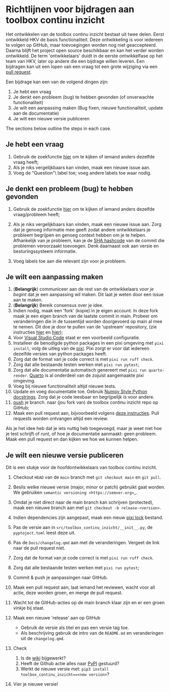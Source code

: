 # Richtlijnen voor bijdragen aan toolbox continu inzicht

Het ontwikkelen van de toolbox continu inzicht bestaat uit twee delen.
Eerst ontwikkeld HKV de basis functionaliteit. Deze ontwikkeling is voor iedereen te volgen op GitHub, maar toevoegingen worden nog niet geaccepteerd.
Daarna blijft het project open source beschikbaar en kan het verder worden ontwikkeld.
De term 'ontwikkelaars' duidt in de eerste ontwikkelfase op het team van HKV, later op andere die een bijdrage willen leveren.
Een bijdragen kan uit een lopen van een vraag tot een grote wijziging via een [pull
request](https://help.github.com/articles/about-pull-requests/).

Een bijdrage kan een van de volgend dingen zijn:

1. Je hebt een vraag
1. Je denkt een probleem (bug) te hebben gevonden (of onverwachte  functionaliteit)
1. Je wilt een aanpassing maken (Bug fixen, nieuwe functionaliteit, update aan de documentatie)
1. Je wilt een nieuwe versie publiceren

The sections below outline the steps in each case.

## Je hebt een vraag

1. Gebruik de zoekfunctie
    [hier](https://github.com/continu-inzicht/toolbox-continu-inzicht/issues) om te kijken
    of iemand anders dezelfde vraag heeft;
1. Als je niks vergelijkbaars kan vinden, maak een nieuwe issue aan.
1. Voeg de \"Question"\ label toe; voeg andere labels toe waar nodig.

## Je denkt een probleem (bug) te hebben gevonden

1. Gebruik de zoekfunctie
    [hier](https://github.com/continu-inzicht/toolbox-continu-inzicht/issues) om te kijken
    of iemand anders dezelfde vraag/probleem heeft;
1. Als je niks vergelijkbaars kan vinden, maak een nieuwe issue aan.
   Zorg dat je genoeg informatie mee geeft zodat andere ontwikkelaars je
   probleem begrijpen en genoeg context hebben om je te helpen.
   Afhankelijk van je probleem, kan je de [SHA
   hashcode](https://help.github.com/articles/autolinked-references-and-urls/#commit-shas) 
   van de commit die problemen veroorzaakt toevoegen. Denk daarnaast ook aan
   versie en besturingssysteem  informatie.

1. Voeg labels toe aan die relevant zijn voor je probleem.

## Je wilt een aanpassing maken

1. (**Belangrijk**) communiceer aan de rest van de ontwikkelaars _voor je begint_ dat je een aanpassing wil maken. Dit laat je weten door een issue aan te maken. 
1. (**Belangrijk**) Bereik consensus over je idee.
1. Indien nodig, maak een \'fork\' (kopie) in je eigen account. In deze fork
    maak je een eigen branch van de laatste  commit in main. Probeer om
    veranderingen die in de tussentijd worden doorgevoerd op main al mee
    te nemen. Dit doe je door te pullen van de \'upstream\'
    repository, (zie instructies
    [hier](https://help.github.com/articles/configuring-a-remote-for-a-fork/)
    en [hier](https://help.github.com/articles/syncing-a-fork/));
1. Voor [Visual Studio Code](https://code.visualstudio.com) staat er een voorbeeld configuratie.
1. Installeer de benodigde python packages in een pixi omgeving met `pixi install`, volg de uitleg van de [pixi](https://pixi.sh/latest/). Pixi zorgt er voor dat iedereen dezelfde versies van python packages heeft.
1. Zorg dat de format van je code correct is met `pixi run ruff check`.
1. Zorg dat alle bestaande testen werken met `pixi run pytest`;
1. Zorg dat alle documentatie automatisch genereert met `pixi run quarto-render`. [Quarto](https://quarto.org/docs/computations/python.html) is al onderdeel van de zojuist aangemaakte pixi omgeving.
1. Voeg bij nieuwe functionaliteit altijd nieuwe tests.
1. Update en voeg documentatie toe. Gebruik [Numpy Style Python
    docstrings](https://numpydoc.readthedocs.io/en/latest/format.html#documenting-classes). Zorg dat je code leesbaar en begrijpelijk is voor andere.
1. [push](http://rogerdudler.github.io/git-guide/) je branch.
    naar (jou fork van) de toolbox continu inzicht repo op GitHub;
1. Maak een pull request aan, bijvoorbeeld volgens
    [deze instructies](https://help.github.com/articles/creating-a-pull-request/). Pull requests worden ontvangen altijd een review.

Als je het idee heb dat je iets nuttig heb toegevoegd,
maar je weet niet hoe je test schrijft of runt,
of hoe je documentatie aanmaakt: geen probleem.
Maak een pull request en dan kijken we hoe we kunnen helpen.
## Je wilt een nieuwe versie publiceren

Dit is een stukje voor de hoofdontwikkelaars van toolbox continu inzicht.

1. Checkout `HEAD` van de `main` branch met `git checkout main` en `git pull`.
1. Beslis welke nieuwe versie (major, minor or patch) gebruikt gaat worden. We gebruiken `semantic versioning <https://semver.org>`_.
1. Omdat je niet direct naar de main branch kan schrijven (protected), maak een nieuwe branch aan met ``git checkout -b release-<version>``.
1. Indien dependencies zijn aangepast, maak een nieuw [pixi lock](https://pixi.sh/latest/features/lockfile/) bestand.
1. Pas de versie aan in ``src/toolbox_continu_inzicht/__init__.py``, de `pyptoject.toml` leest deze uit.
1. Pas de ``Docs/changelog.qmd`` aan met de veranderingen. Vergeet de link naar de pull request niet. 
1. Zorg dat de format van je code correct is met `pixi run ruff check`.
1. Zorg dat alle bestaande testen werken met `pixi run pytest`;
1. Commit & push je aanpassingen naar GitHub.
1. Maak een pull request aan, laat iemand het reviewen, wacht voor all actie, deze worden groen, en merge de pull request.
1. Wacht tot de GitHub-acties op de main branch klaar zijn en er een groen vinkje bij staat.
1. Maak een nieuwe \'release\' aan op GitHub
    - Gebruik de versie als titel en pas een versie tag toe.
    - Als beschrijving gebruik de intro van de `README.md` en veranderingen uit de `changelog.qmd`.

1. Check

    1. Is de [wiki](https://continu-inzicht.github.io/toolbox-continu-inzicht/) bijgewerkt?
    1. Heeft de Github actie alles naar [PyPI](https://pypi.org/project/continu_inzicht_toolbox) gestuurd?
    1. Werkt de nieuwe versie met:
        `pip3 install toolbox_continu_inzicht==<new version>`?

1. Vier je nieuwe versie!
